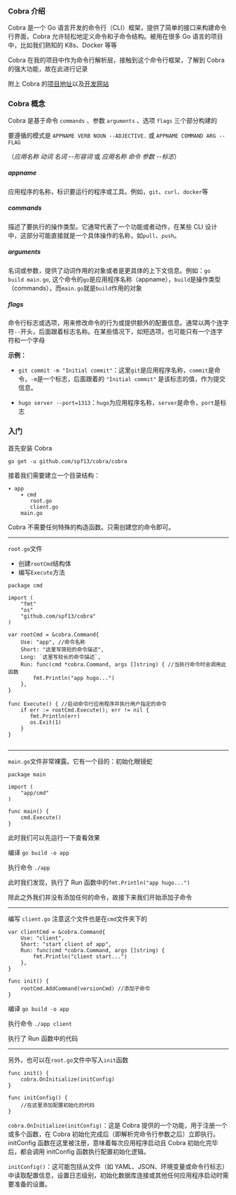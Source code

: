 ### Cobra 介绍

Cobra 是一个 Go 语言开发的命令行（CLI）框架，提供了简单的接口来构建命令行界面，Cobra 允许轻松地定义命令和子命令结构。被用在很多 Go 语言的项目中，比如我们熟知的 K8s、Docker 等等

Cobra 在我的项目中作为命令行解析层，接触到这个命令行框架，了解到 Cobra 的强大功能，故在此进行记录

附上 Cobra 的[项目地址](https://github.com/spf13/cobra)以及[开发网站](https://cobra.dev)

### Cobra 概念

Cobra 是基于命令 `commands` 、参数 `arguments` 、选项 `flags` 三个部分构建的

要遵循的模式是 `APPNAME VERB NOUN --ADJECTIVE.` 或 `APPNAME COMMAND ARG --FLAG`

（_应用名称 动词 名词 --形容词_ 或 _应用名称 命令 参数 --标志_）

##### appname

应用程序的名称，标识要运行的程序或工具。例如，`git`、`curl`、`docker`等

##### commands

描述了要执行的操作类型。它通常代表了一个功能或者动作，在某些 CLI 设计中，这部分可能直接就是一个具体操作的名称，如`pull`、`push`。

##### arguments

名词或参数，提供了动词作用的对象或者是更具体的上下文信息。例如：`go build main.go`,
这个命令的`go`是应用程序名称（appname），`build`是操作类型（commands），而`main.go`就是`build`作用的对象

##### flags

命令行标志或选项，用来修改命令的行为或提供额外的配置信息。通常以两个连字符`--`开头，后面跟着标志名称。在某些情况下，如短选项，也可能只有一个连字符和一个字母

**示例：**

- `git commit -m "Initial commit"`：这里`git`是应用程序名称，`commit`是命令，`-m`是一个标志，后面跟着的 `"Initial commit"` 是该标志的值，作为提交信息。

- `hugo server --port=1313`：`hugo`为应用程序名称，`server`是命令，`port`是标志

### 入门

首先安装 Cobra

`go get -u github.com/spf13/cobra/cobra`

接着我们需要建立一个目录结构：

```
▾ app
    ▾ cmd
       root.go
       client.go
    main.go
```

Cobra 不需要任何特殊的构造函数。只需创建您的命令即可。

---

`root.go`文件

- 创建`rootCmd`结构体
- 编写`Execute`方法

```
package cmd

import (
    "fmt"
    "os"
    "github.com/spf13/cobra"
)

var rootCmd = &cobra.Command{
    Use: "app", //命令名称
    Short: "这里写简短的命令描述",
    Long: `这里写较长的命令描述`,
    Run: func(cmd *cobra.Command, args []string) { //当执行命令时会调用此函数
        fmt.Println("app hugo...")
    },
}

func Execute() { //启动命令行应用程序并执行用户指定的命令
    if err := rootCmd.Execute(); err != nil {
       fmt.Println(err)
       os.Exit(1)
    }
}


```

---

`main.go`文件非常裸露。它有一个目的：初始化眼镜蛇

```
package main

import (
    "app/cmd"
)

func main() {
    cmd.Execute()
}
```

此时我们可以先运行一下查看效果

编译 `go build -o app`

执行命令 `./app`

此时我们发现，执行了 Run 函数中的`fmt.Println("app hugo...")`

除此之外我们并没有添加任何的命令，故接下来我们开始添加子命令

---

编写 `client.go` 注意这个文件也是在`cmd`文件夹下的

```
var clientCmd = &cobra.Command{
    Use: "client",
    Short: "start client of app",
    Run: func(cmd *cobra.Command, args []string) {
        fmt.Println("client start...")
    },
}

func init() {
    rootCmd.AddCommand(versionCmd) //添加子命令
}
```

编译 `go build -o app`

执行命令 `./app client`

执行了 Run 函数中的代码

---

另外，也可以在`root.go`文件中写入`init`函数

```
func init() {
    cobra.OnInitialize(initConfig)
}

func initConfig() {
    //在这里添加配置初始化的代码
}
```

`cobra.OnInitialize(initConfig)`：这是 Cobra 提供的一个功能，用于注册一个或多个函数，在 Cobra 初始化完成后（即解析完命令行参数之后）立即执行。initConfig 函数在这里被注册，意味着每次应用程序启动且 Cobra 初始化完毕后，都会调用 initConfig 函数执行配置初始化逻辑。

`initConfig()`：这可能包括从文件（如 YAML、JSON、环境变量或命令行标志）中读取配置信息，设置日志级别，初始化数据库连接或其他任何应用程序启动时需要准备的设置。
